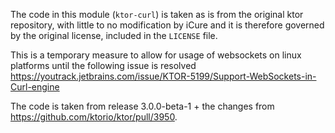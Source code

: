 The code in this module (`ktor-curl`) is taken as is from the original ktor repository, with little to no modification 
by iCure and it is therefore governed by the original license, included in the `LICENSE` file.

This is a temporary measure to allow for usage of websockets on linux platforms until the following issue is
resolved https://youtrack.jetbrains.com/issue/KTOR-5199/Support-WebSockets-in-Curl-engine

The code is taken from release 3.0.0-beta-1 + the changes from https://github.com/ktorio/ktor/pull/3950.

